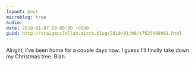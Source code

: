 ```yaml
---
layout: post
microblog: true
audio: 
date: 2010-01-07 19:00:00 -0500
guid: http://craigmcclellan.micro.blog/2010/01/08/t7525998961.html
---
```

Alright, I've been home for a couple days now.  I guess I'll finally take down my Christmas tree.  Blah.
